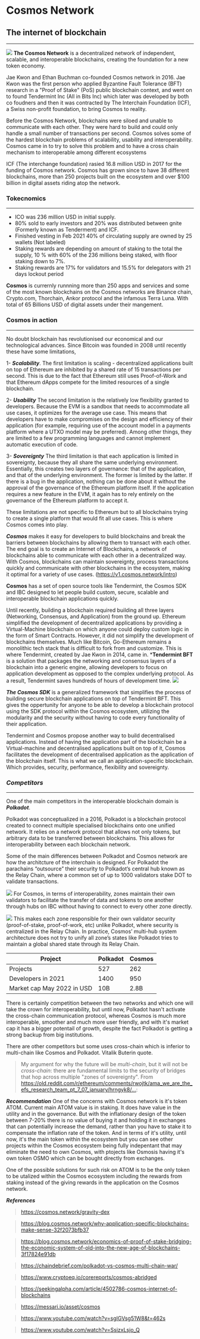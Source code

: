 # **Cosmos Network** 
## The internet of blockchain
---
![](cosmos.webp)
**The Cosmos Network** is a decentralized network of independent, scalable, and interoperable blockchains, creating the foundation for a new token economy.

Jae Kwon and Ethan Buchman co-founded Cosmos network in 2016. Jae Kwon was the first person who applied Byzantine Fault Tolerance (BFT) research in a "Proof of Stake" (PoS) public blockchain context, and went on to found Tendermint Inc (All in Bits Inc) which later was developed by both co foudners and then it was contracted by The Interchain Foundation (ICF), a Swiss non-profit foundation, to bring Cosmos to reality. 
 
Before the Cosmos Network, blockchains were siloed and unable to communicate with each other. They were hard to build and could only handle a small number of transactions per second. Cosmos solves some of the hardest blockchain problems of scalability, usability and interoperability. Cosmos came in to try to solve this problem and to have a cross chain mechanism to interoperable among different ecosystems

ICF (The interchange foundation) rasied 16.8 million USD in 2017 for the funding of Cosmos network. 
Cosmos has grown since to have 38 different blockchains, more than 250 projects built on the ecosystem and over $100 billion in digital assets riding atop the network.

### **Tokecnomics**
----
- ICO was 236 million USD in  initial supply.
- 80% sold to early investors and 20% was distributed between gnite (Formerly known as Tenderment)  and ICF. 
- Finished vesting in Feb 2021
40% of circulating supply are owned by 25 wallets (Not labeled) 
- Staking rewards are depending on amount of staking to the total the supply, 10 % with 60% of the 236 millions being staked, with floor staking down to 7%. 
- Staking rewards are 17% for validators and 15.5% for delegators with 21 days lockout period 

**Cosmos** is currernly runnning more than 250 apps and services and some of the most known blockchains on the Cosmos networks are Binance chain, Crypto.com, Thorchain, Ankor protocol and the infamous Terra Luna. With total of 65 Billions USD of digital assets under their mangement.  


### **Cosmos in action** 
---
No doubt blockchain has revolutionised our economical and our technological advances. Since Bitcoin was founded in 2008 until recently these have some limitations, 

1- ***Scalability***.
The first limitation is scaling - decentralized applications built on top of Ethereum are inhibited by a shared rate of 15 transactions per second. This is due to the fact that Ethereum still uses Proof-of-Work and that Ethereum dApps compete for the limited resources of a single blockchain.

2- ***Usability***
The second limitation is the relatively low flexibility granted to developers. Because the EVM is a sandbox that needs to accommodate all use cases, it optimizes for the average use case. This means that developers have to make compromises on the design and efficiency of their application (for example, requiring use of the account model in a payments platform where a UTXO model may be preferred). Among other things, they are limited to a few programming languages and cannot implement automatic execution of code.

3- ***Sovereignty***
The third limitation is that each application is limited in sovereignty, because they all share the same underlying environment. Essentially, this creates two layers of governance: that of the application, and that of the underlying environment. The former is limited by the latter. If there is a bug in the application, nothing can be done about it without the approval of the governance of the Ethereum platform itself. If the application requires a new feature in the EVM, it again has to rely entirely on the governance of the Ethereum platform to accept it.

These limitations are not specific to Ethereum but to all blockchains trying to create a single platform that would fit all use cases. This is where Cosmos comes into play.

***Cosmos*** makes it easy for developers to build blockchains and break the barriers between blockchains by allowing them to transact with each other. The end goal is to create an Internet of Blockchains, a network of blockchains able to communicate with each other in a decentralized way. With Cosmos, blockchains can maintain sovereignty, process transactions quickly and communicate with other blockchains in the ecosystem, making it optimal for a variety of use cases. (https://v1.cosmos.network/intro)



**Cosmos** has a set of open source tools like Tendermint, the Cosmos SDK and IBC designed to let people build custom, secure, scalable and interoperable blockchain applications quickly.

Until recently, building a blockchain required building all three layers (Networking, Consensus, and Application) from the ground up. Ethereum simplified the development of decentralized applications by providing a Virtual-Machine blockchain on which anyone could deploy custom logic in the form of Smart Contracts. However, it did not simplify the development of blockchains themselves. Much like Bitcoin, Go-Ethereum remains a monolithic tech stack that is difficult to fork from and customize. This is where Tendermint, created by Jae Kwon in 2014, came in. ***Tendermint BFT** is a solution that packages the networking and consensus layers of a blockchain into a generic engine, allowing developers to focus on application development as opposed to the complex underlying protocol. As a result, Tendermint saves hundreds of hours of development time.
![](Tenderment.svg)

***The Cosmos SDK*** is a generalized framework that simplifies the process of building secure blockchain applications on top of Tendermint BFT. This gives the oppertunity for anyone to be able to develop a blockchain protocol using the SDK protocol within the Cosmos ecosystem, utilizing the modularity and the security without having to code every functionality of their application.

Tendermint and Cosmos propose another way to build decentralised applications. Instead of having the application part of the blockchain be a Virtual-machine and decentralised applications built on top of it, Cosmos facilitates the development of decentralised application as the application of the blockchain itself. This is what we call an application-specific blockchain. Which provides, security, performance, flexibility and sovereignty.


### ***Competitors***
---
One of the main competitors in the interoperable blockchain domain is ***Polkadot***.

Polkadot was conceptualized in a 2016, Polkadot is a blockchain protocol created to connect multiple specialised blockchains onto one unified network. It relies on a network protocol that allows not only tokens, but arbitrary data to be transferred between blockchains. This allows for interoperability between each blockchain network.

Some of the main differences between Polkadot and Cosmos network are how the architcture of the interchain is designed. For Polkadot the parachains “outsource” their security to Polkadot’s central hub known as the Relay Chain, where a common set of up to 1000 validators stake DOT to validate transactions.

![](Messari.png)
For Cosmos, in terms of interoperability, zones maintain their own validators to facilitate the transfer of data and tokens to one another through hubs on IBC without having to connect to every other zone directly.

![](cosmos.png)
This makes each zone responsible for their own validator security (proof-of-stake, proof-of-work, etc) unlike Polkadot, where security is centralized in the Relay Chain.
In practice, Cosmos’ multi-hub system architecture does not try to unify all zone’s states like Polkadot tries to maintain a global shared state through its Relay Chain.

| Project | Polkadot | Cosmos |
|--- |---| --- |
|Projects | 527 | 262
| Developers in 2021 | 1400 | 950 |
| Market cap May 2022 in USD | 10B | 2.8B

There is certainly competition between the two networks and which one will take the crown for interoperability, but until now, Polkadot hasn't activate the cross-chain communication protocol, whereas Cosmos is much more interoperable, smoother and much more user friendly, and with it's market cap it has a bigger potentail of growth, despite the fact Polkadot is getting a strong backup from big institutions. 

There are other competitors but some uses cross-chain which is inferior to multi-chain like Cosmos and Polkadot. 
Vitalik Buterin quote.
>My argument for why the future will be *multi-chain*, but it will not be *cross-chain*: there are fundamental limits to the security of bridges that hop across multiple "zones of sovereignty". From https://old.reddit.com/r/ethereum/comments/rwojtk/ama_we_are_the_efs_research_team_pt_7_07_january/hrngyk8/…: 

***Recommendation***
One of the concerns with Cosmos network is it's token ATOM. Current main ATOM value is in staking. It does have value in the utility and in the governance. But with the inflationary design of the token between 7-20% there is no value of buying it and holding it in exchanges that can potentially increase the demand, rather than you have to stake it to compensate the inflation rate of the token. And in terms of it's utility, until now, it's the main token within the ecosystem but you can see other projects within the Cosmos ecosystem being fully indepentant that may eliminate the need to own Cosmos, with ptojects like Osmosis having it's own token OSMO which can be bought directly from exchanges. 

One of the possible solutions for such risk on ATOM is to be the only token to be utalized within the Cosmos ecosystem including the rewards from staking instead of the giving rewards in the application on the Cosmos network. 

***References***
>https://cosmos.network/gravity-dex

>https://blog.cosmos.network/why-application-specific-blockchains-make-sense-32f2073bfb37

>https://blog.cosmos.network/economics-of-proof-of-stake-bridging-the-economic-system-of-old-into-the-new-age-of-blockchains-3f17824e91db

>https://chaindebrief.com/polkadot-vs-cosmos-multi-chain-war/

>https://www.cryptoeq.io/corereports/cosmos-abridged

>https://seekingalpha.com/article/4502786-cosmos-internet-of-blockchains

>https://messari.io/asset/cosmos

>https://www.youtube.com/watch?v=sgIGVsg51W8&t=462s

>https://www.youtube.com/watch?v=SsizxLsjo_Q